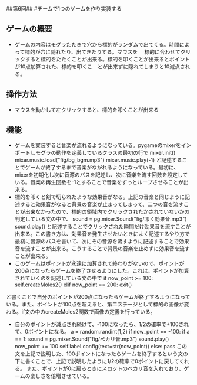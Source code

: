 ##第6回##
#チームで1つのゲームを作り実装する
## ゲームの概要
- ゲームの内容はモグラたたきで穴から標的がランダムで出てくる。時間によって標的が穴に隠れたり、出てきたりする。マウスを 　標的に合わせてクリックすると標的をたたくことが出来る。標的を叩くことが出来るとポイントが10点加算された、標的を叩くこ　とが出来ずに隠れてしまうと10減点される。
## 操作方法
- マウスを動かして左クリックすると、標的を叩くことが出来る
## 機能
- ゲームを実装すると音楽が流れるようになっている。pygameのmixerをインポートしモグラの動作を定義しているクラスの最初の行で
mixer.init()
mixer.music.load("fig/bg_bgm.mp3")
mixer.music.play(-1)
と記述することでゲームが終了するまで音楽がながれるようになっている。最初に、mixerを初期化し次に音源のパスを記述し、次に音楽を流す回数を設定している。音楽の再生回数を-1とすることで音楽をずっとループさせることが出来る。
- 標的を叩くと剣で切られたような効果音がなる。上記の音楽と同じように記述すると効果音がなると背景の音楽が止まってしまって、二つの音を流すことが出来なかったので、標的の領域内でクリックされたかされていないかの判定している文の中で、
sound = pg.mixer.Sound("fig/叩く効果音.mp3")
sound.play()
と記述することでクリックされた瞬間だけ効果音を流すことが出来る。この書き方は、効果音を発生させたいときによく記述するやり方で最初に音源のパスを書いて、次にその音源を流すように記述することで効果音を流すことが出来る。こうすることで背景の音楽を止めずに効果音を流すことが出来る。
- このゲームはポイントが永遠に加算されて終わりがないので、ポイントが200点になったらゲームを終了させるようにした。これは、ポイントが加算されていくのを記述している文の中で
if now_point >= 100:
        self.createMoles2()
elif now_point == 200:
        exit()
        
と書くことで自分のポイントが200点になったらゲームが終了するようになっている。また、ポイントが100点を超えると、第二ステージとして標的の画像が変わる。if文の中のcreateMoles2関数で画像の定義を行っている。
- 自分のポイントが減点され続けて、-100になったら、1/2の確率で+100されて、0ポイントになる。
 a = random.randint(1,2)
        if now_point == -100:
            if a == 1:
                sound = pg.mixer.Sound("fig/ぺカリ音.mp3")
                sound.play()
                now_point += 100
                self.label.config(text=str(now_point))
            else:
                pass
この文を上記で説明した、100ポイントになったらゲームを終了するという文の下に書くことで、上記で説明したように1/2の確率で0ポイントに戻してくれる。
また、ポイントが0に戻るときにスロットのぺカリ音を入れており、ゲームの楽しさを倍増させている。